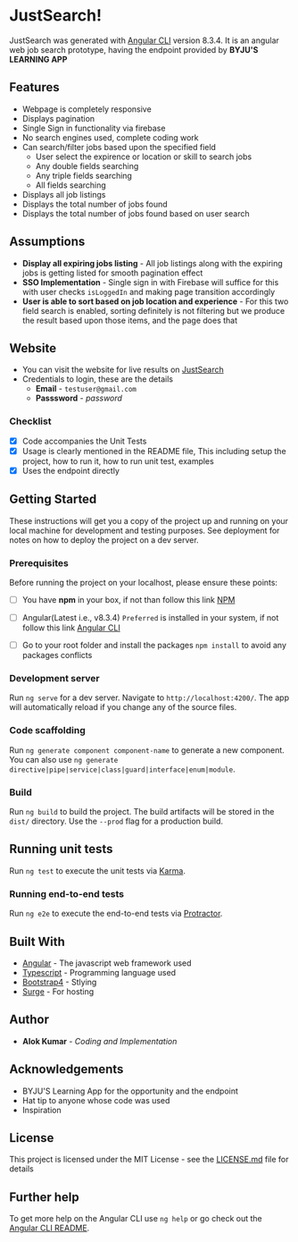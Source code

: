 # JustSearch!

JustSearch was generated with [Angular CLI](https://github.com/angular/angular-cli) version 8.3.4. It is an angular web job search prototype, having the endpoint provided by **BYJU'S LEARNING APP**

## Features

- Webpage is completely responsive
- Displays pagination
- Single Sign in functionality via firebase
- No search engines used, complete coding work
- Can search/filter jobs based upon the specified field
    - User select the expirence or location or skill to search jobs
    - Any double fields searching
    - Any triple fields searching
    - All fields searching
- Displays all job listings
- Displays the total number of jobs found
- Displays the total number of jobs found based on user search

## Assumptions

- **Display all expiring jobs listing** - All job listings along with the expiring jobs is getting listed for smooth pagination effect
- **SSO Implementation** - Single sign in with Firebase will suffice for this with user checks `isLoggedIn` and making page transition accordingly
- **User is able to sort based on job location and experience** - For this two field search is enabled, sorting definitely is not filtering but we produce the result based upon those items, and the page does that

## Website

- You can visit the website for live results on [JustSearch](http://just-search.surge.sh/)
- Credentials to login, these are the details
    - **Email** - `testuser@gmail.com`
    - **Passsword** - *password*

### Checklist

- [x] Code accompanies the Unit Tests
- [x] Usage is clearly mentioned in the README file, This including setup the project, how to run it, how to run unit test, examples 
- [x] Uses the endpoint directly

## Getting Started

These instructions will get you a copy of the project up and running on your local machine for development and testing purposes. See deployment for notes on how to deploy the project on a dev server.

### Prerequisites

Before running the project on your localhost, please ensure these points:
- [ ] You have **npm** in your box, if not than follow this link [NPM](https://www.npmjs.com/get-npm)
- [ ] Angular(Latest i.e., v8.3.4) `Preferred` is installed in your system, if not follow this link [Angular CLI](https://github.com/angular/angular-cli)
- [ ] Go to your root folder and install the packages `npm install` to avoid any packages conflicts


### Development server

Run `ng serve` for a dev server. Navigate to `http://localhost:4200/`. The app will automatically reload if you change any of the source files.

### Code scaffolding

Run `ng generate component component-name` to generate a new component. You can also use `ng generate directive|pipe|service|class|guard|interface|enum|module`.

### Build

Run `ng build` to build the project. The build artifacts will be stored in the `dist/` directory. Use the `--prod` flag for a production build.

## Running unit tests

Run `ng test` to execute the unit tests via [Karma](https://karma-runner.github.io).

### Running end-to-end tests

Run `ng e2e` to execute the end-to-end tests via [Protractor](http://www.protractortest.org/).

## Built With

- [Angular](https://angular.io/) - The javascript web framework used
- [Typescript](https://www.typescriptlang.org/docs/home.html) - Programming language used
- [Bootstrap4](https://getbootstrap.com/docs/4.0/getting-started/introduction/) - Stlying
- [Surge](https://surge.sh/help/getting-started-with-surge) - For hosting

## Author

- **Alok Kumar** - *Coding and Implementation*

## Acknowledgements

- BYJU'S Learning App for the opportunity and the endpoint
- Hat tip to anyone whose code was used
- Inspiration

## License

This project is licensed under the MIT License - see the [LICENSE.md](https://github.com/aloklearning/byjus-search-app/blob/master/LICENSE.md) file for details

## Further help

To get more help on the Angular CLI use `ng help` or go check out the [Angular CLI README](https://github.com/angular/angular-cli/blob/master/README.md).